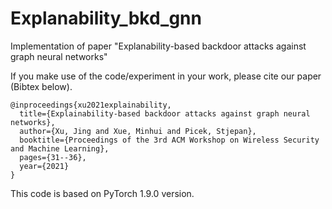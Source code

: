# Explanability_bkd_gnn

Implementation of paper "Explanability-based backdoor attacks against graph neural networks"

If you make use of the code/experiment in your work, please cite our paper (Bibtex below).

```
@inproceedings{xu2021explainability,
  title={Explainability-based backdoor attacks against graph neural networks},
  author={Xu, Jing and Xue, Minhui and Picek, Stjepan},
  booktitle={Proceedings of the 3rd ACM Workshop on Wireless Security and Machine Learning},
  pages={31--36},
  year={2021}
}
```

This code is based on PyTorch 1.9.0 version.
